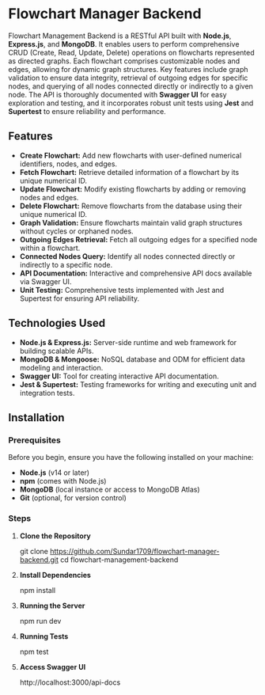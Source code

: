 # Flowchart Manager Backend

Flowchart Management Backend is a RESTful API built with **Node.js**, **Express.js**, and **MongoDB**. 
It enables users to perform comprehensive CRUD (Create, Read, Update, Delete) operations on flowcharts represented as directed graphs. 
Each flowchart comprises customizable nodes and edges, allowing for dynamic graph structures. 
Key features include graph validation to ensure data integrity, retrieval of outgoing edges for specific nodes, and querying of all nodes connected directly or indirectly to a given node. 
The API is thoroughly documented with **Swagger UI** for easy exploration and testing, and it incorporates robust unit tests using **Jest** and **Supertest** to ensure reliability and performance.

## Features

- **Create Flowchart:** Add new flowcharts with user-defined numerical identifiers, nodes, and edges.
- **Fetch Flowchart:** Retrieve detailed information of a flowchart by its unique numerical ID.
- **Update Flowchart:** Modify existing flowcharts by adding or removing nodes and edges.
- **Delete Flowchart:** Remove flowcharts from the database using their unique numerical ID.
- **Graph Validation:** Ensure flowcharts maintain valid graph structures without cycles or orphaned nodes.
- **Outgoing Edges Retrieval:** Fetch all outgoing edges for a specified node within a flowchart.
- **Connected Nodes Query:** Identify all nodes connected directly or indirectly to a specific node.
- **API Documentation:** Interactive and comprehensive API docs available via Swagger UI.
- **Unit Testing:** Comprehensive tests implemented with Jest and Supertest for ensuring API reliability.

## Technologies Used

- **Node.js & Express.js:** Server-side runtime and web framework for building scalable APIs.
- **MongoDB & Mongoose:** NoSQL database and ODM for efficient data modeling and interaction.
- **Swagger UI:** Tool for creating interactive API documentation.
- **Jest & Supertest:** Testing frameworks for writing and executing unit and integration tests.

## Installation

### Prerequisites

Before you begin, ensure you have the following installed on your machine:

- **Node.js** (v14 or later)
- **npm** (comes with Node.js)
- **MongoDB** (local instance or access to MongoDB Atlas)
- **Git** (optional, for version control)

### Steps

1. **Clone the Repository**

   git clone https://github.com/Sundar1709/flowchart-manager-backend.git
   cd flowchart-management-backend

2. **Install Dependencies**

   npm install

3. **Running the Server**

   npm run dev

4. **Running Tests**

   npm test

5. **Access Swagger UI**

   http://localhost:3000/api-docs

   
